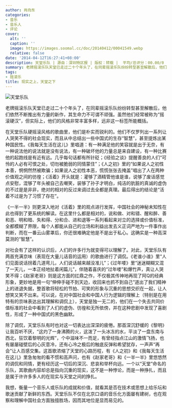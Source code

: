 ```yaml
---
author: 肖向东
categories:
- 音乐
- 音乐人
- 评论
cover:
  alt: ''
  caption: ''
  image: https://images.soomal.cc/doc/20140412/00041549.webp
  relative: false
date: '2014-04-12T16:27:41+08:00'
description: 天堂乐队 | 源自：深圳特区报 | 版权：转载 |  平均/总评分：00.00/0
summary: 老牌摇滚乐队天堂已走过二十个年头了，在同辈摇滚乐队纷纷转型甚至解散后，他们依然不断推出有力量的新作，其生命力不可谓不顽强。虽然他们经常被称为“摇滚硬汉”，但实际上，他们的风格非常丰富多样，远非这一标签所能概括。在天堂乐队硬摇滚风格的歌曲里，他们是朴实而锐利的。他们不仅罗列出一系列让人哭笑不得的社会现实……
tags:
- 摇滚乐
title: 现实之上，天堂之下
---
```


![天堂乐队](https://images.soomal.cc/doc/20140412/00041549.webp)





老牌摇滚乐队天堂已走过二十个年头了，在同辈摇滚乐队纷纷转型甚至解散后，他们依然不断推出有力量的新作，其生命力不可谓不顽强。虽然他们经常被称为“摇滚硬汉”，但实际上，他们的风格非常丰富多样，远非这一标签所能概括。

在天堂乐队硬摇滚风格的歌曲里，他们是朴实而锐利的。他们不仅罗列出一系列让人哭笑不得的社会现实，而且从中总结出一些中国式的生存“智慧”，甚至提炼出某种国民性。《我每天生活在这儿》里唱道：有一种满足他的笑容就是出于无奈，有一种说法他的说法就是没有说法，有一种破坏他的力量总是来自建设，有一种比赛他的起跑线是有近有远。几乎每句话都有所针砭；《经验之谈》提醒善良的人们“可怜的人必有可恨之处，切勿被脆弱的同情蒙住”；《人之初》里的“如果说人之初性本善，惘惘然然被欺骗；如果说人之初性本恶，慌慌张张去掩盖”唱出了人在两种价值观之间的彷徨；《活着》开头就是：灌够了酒精管他谁是谁，说够了废话感觉点安慰，混够了年头被自己去嘲笑，装够了孙子才明白，纯洁的肮脏的真诚的虚伪的不过是是非非，绝对的相对的反过来调过去全都是真理。最后得出的结论是“活着不过是为了习惯了存在”。

《一半一半》则更深入地对《活着》里的观点进行发挥，中国社会的神秘未知性在此也得到了更系统的解读。在这里什么都是相对的，说和做、对和错、醒和醉、善和恶、明和暗、失和得、分和合、进和退等一系列看起来对立的选择或价值标准，全都模糊了界限，每个人都能从自己的立场和利益出发去义正词严地为一件事作出判断，而在一番云山雾罩后，你还很难确定他是不是出于私心。这确实是一种高深莫测的“智慧”。

对社会有了这样的认识后，人们的许多行为就变得可以理解了。对此，天堂乐队有两首充满京味（表现在大量儿话音的运用）的歌曲进行了调侃。《老谁小谁》里“人们见面说话拐着几道弯儿，人们说话越来越没准儿”；《过年喽》里“迷迷糊糊又混了一天儿，一本正经地扯着闲篇儿”，伴随着喜庆的“过年喽”和爆竹声，真让人哭笑不得；《赵家老哥》则是这方面的扛鼎之作，不仅极其传神地再现了阿Q的经典形象，更妙地是用一句“伸伸手碰不到天边，收回来也抓不到自己”道出了我们精神上的进退失据，整首歌将轻松的节拍、可笑的形象与沉重的思想交织在一起，让人想笑又笑不出来。可以说，在对中国社会和中国人行为逻辑的理解上（特别是在用特有的京味表达出其理解和调侃上），天堂是独一无二的，他们在一个失去共同价值标准的社会中看到了人们的虚伪、彷徨和无所依傍，并在这种悲剧中发现了喜剧性，形成了一种中国式的黑色幽默。

除了调侃，天堂乐队有时也对这一切表达出深深的疲倦。那首深沉舒缓的《黎明》让我百听不厌，“这灼了一身沸腾的火，这泼了一头冰冻的水，平淡了一盘东南与西北，狂饮着黎明的光辉”，个中滋味不一而足，有曾经指点江山的激情飞扬，也有屡屡碰壁后的心灰意冷，还有心冷之极后的触底反弹和希望犹存，一声声“再会”让人百感交集。这首歌浓缩了天堂的心路历程，有《人之初》和《我每天生活在这儿》里急匆匆的看不惯和高声问，也有《赵家老哥》和《一半一半》里悠悠然的调侃和同情，更有经历这一切后的深沉、悲哀和举杯向远。一个以“天堂”命名的乐队，其歌曲内容却总是指向沉重的现实，这不是一种悖论，而是一种挣扎，而且是属于许许多多人的在现实与天堂之间的挣扎。

我想，衡量一个音乐人或乐队的成就和价值，就看其是否在技术或思想上给乐坛和歌迷贡献了新鲜的东西。天堂乐队不仅在北京口语的音乐化方面屡有建树，也在观察和理解中国社会方面独擅胜场，因而其地位是显而易见的。